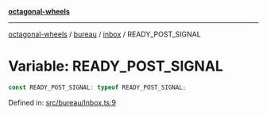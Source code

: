 [**octagonal-wheels**](../../../../../../README.md)

***

[octagonal-wheels](../../../../../../globals.md) / [bureau](../../../README.md) / [inbox](../README.md) / READY\_POST\_SIGNAL

# Variable: READY\_POST\_SIGNAL

```ts
const READY_POST_SIGNAL: typeof READY_POST_SIGNAL;
```

Defined in: [src/bureau/Inbox.ts:9](https://github.com/vrtmrz/octagonal-wheels/blob/main/src/bureau/Inbox.ts#L9)
